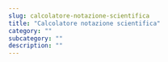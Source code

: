 ```yaml
---
slug: calcolatore-notazione-scientifica
title: "Calcolatore notazione scientifica"
category: ""
subcategory: ""
description: ""
---
```


